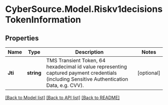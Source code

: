 # CyberSource.Model.Riskv1decisionsTokenInformation
## Properties

Name | Type | Description | Notes
------------ | ------------- | ------------- | -------------
**Jti** | **string** | TMS Transient Token, 64 hexadecimal id value representing captured payment credentials (including Sensitive Authentication Data, e.g. CVV).  | [optional] 

[[Back to Model list]](../README.md#documentation-for-models) [[Back to API list]](../README.md#documentation-for-api-endpoints) [[Back to README]](../README.md)

